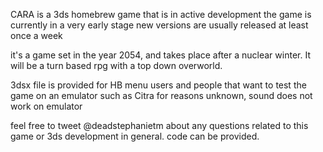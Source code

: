 CARA is a 3ds homebrew game that is in active development
the game is currently in a very early stage
new versions are usually released at least once a week

it's a game set in the year 2054, and takes place after a nuclear winter. It will be a turn based rpg with a top down overworld.

3dsx file is provided for HB menu users and people that want to test the game on an emulator such as Citra
for reasons unknown, sound does not work on emulator

feel free to tweet @deadstephanietm about any questions related to this game or 3ds development in general. code can be provided.